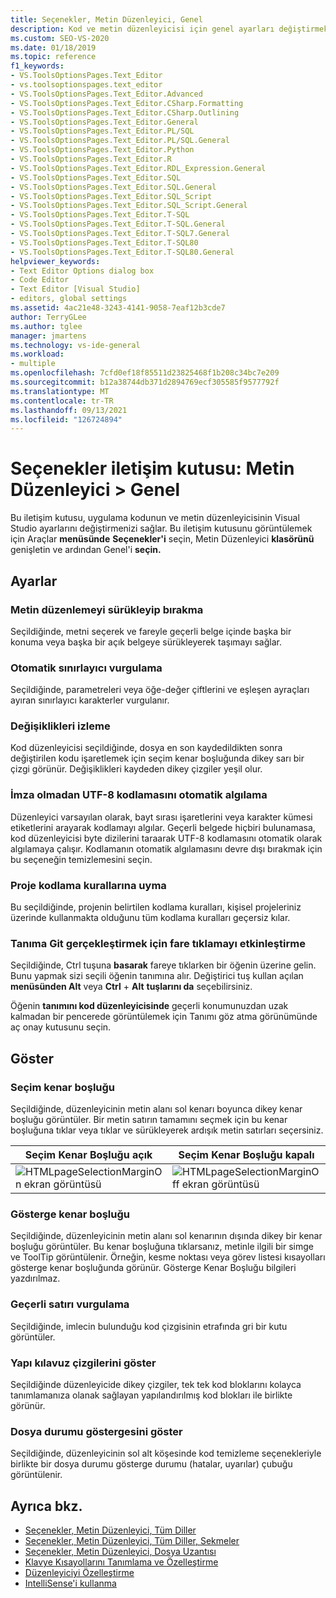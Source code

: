 ```yaml
---
title: Seçenekler, Metin Düzenleyici, Genel
description: Kod ve metin düzenleyicisi için genel ayarları değiştirmek üzere Genel Visual Studio kullanmayı öğrenin.
ms.custom: SEO-VS-2020
ms.date: 01/18/2019
ms.topic: reference
f1_keywords:
- VS.ToolsOptionsPages.Text_Editor
- vs.toolsoptionspages.text_editor
- VS.ToolsOptionsPages.Text_Editor.Advanced
- VS.ToolsOptionsPages.Text_Editor.CSharp.Formatting
- VS.ToolsOptionsPages.Text_Editor.CSharp.Outlining
- VS.ToolsOptionsPages.Text_Editor.General
- VS.ToolsOptionsPages.Text_Editor.PL/SQL
- VS.ToolsOptionsPages.Text_Editor.PL/SQL.General
- VS.ToolsOptionsPages.Text_Editor.Python
- VS.ToolsOptionsPages.Text_Editor.R
- VS.ToolsOptionsPages.Text_Editor.RDL_Expression.General
- VS.ToolsOptionsPages.Text_Editor.SQL
- VS.ToolsOptionsPages.Text_Editor.SQL.General
- VS.ToolsOptionsPages.Text_Editor.SQL_Script
- VS.ToolsOptionsPages.Text_Editor.SQL_Script.General
- VS.ToolsOptionsPages.Text_Editor.T-SQL
- VS.ToolsOptionsPages.Text_Editor.T-SQL.General
- VS.ToolsOptionsPages.Text_Editor.T-SQL7.General
- VS.ToolsOptionsPages.Text_Editor.T-SQL80
- VS.ToolsOptionsPages.Text_Editor.T-SQL80.General
helpviewer_keywords:
- Text Editor Options dialog box
- Code Editor
- Text Editor [Visual Studio]
- editors, global settings
ms.assetid: 4ac21e48-3243-4141-9058-7eaf12b3cde7
author: TerryGLee
ms.author: tglee
manager: jmartens
ms.technology: vs-ide-general
ms.workload:
- multiple
ms.openlocfilehash: 7cfd0ef18f85511d23825468f1b208c34bc7e209
ms.sourcegitcommit: b12a38744db371d2894769ecf305585f9577792f
ms.translationtype: MT
ms.contentlocale: tr-TR
ms.lasthandoff: 09/13/2021
ms.locfileid: "126724894"
---
```

# <a name="options-dialog-box-text-editor--general"></a>Seçenekler iletişim kutusu: Metin Düzenleyici \> Genel

Bu iletişim kutusu, uygulama kodunun ve metin düzenleyicisinin Visual Studio ayarlarını değiştirmenizi sağlar. Bu iletişim kutusunu görüntülemek için Araçlar **menüsünde** **Seçenekler'i** seçin, Metin Düzenleyici **klasörünü** genişletin ve ardından Genel'i **seçin.**

## <a name="settings"></a>Ayarlar

### <a name="drag-and-drop-text-editing"></a>Metin düzenlemeyi sürükleyip bırakma

Seçildiğinde, metni seçerek ve fareyle geçerli belge içinde başka bir konuma veya başka bir açık belgeye sürükleyerek taşımayı sağlar.

### <a name="automatic-delimiter-highlighting"></a>Otomatik sınırlayıcı vurgulama

Seçildiğinde, parametreleri veya öğe-değer çiftlerini ve eşleşen ayraçları ayıran sınırlayıcı karakterler vurgulanır.

### <a name="track-changes"></a>Değişiklikleri izleme

Kod düzenleyicisi seçildiğinde, dosya en son kaydedildikten sonra değiştirilen kodu işaretlemek için seçim kenar boşluğunda dikey sarı bir çizgi görünür. Değişiklikleri kaydeden dikey çizgiler yeşil olur.

### <a name="auto-detect-utf-8-encoding-without-signature"></a>İmza olmadan UTF-8 kodlamasını otomatik algılama

Düzenleyici varsayılan olarak, bayt sırası işaretlerini veya karakter kümesi etiketlerini arayarak kodlamayı algılar. Geçerli belgede hiçbiri bulunamasa, kod düzenleyicisi byte dizilerini taraarak UTF-8 kodlamasını otomatik olarak algılamaya çalışır. Kodlamanın otomatik algılamasını devre dışı bırakmak için bu seçeneğin temizlemesini seçin.

### <a name="follow-project-coding-conventions"></a>Proje kodlama kurallarına uyma

Bu seçildiğinde, projenin belirtilen kodlama kuralları, kişisel projeleriniz üzerinde kullanmakta olduğunu tüm kodlama kuralları geçersiz kılar.

### <a name="enable-mouse-click-to-perform-go-to-definition"></a>Tanıma Git gerçekleştirmek için fare tıklamayı etkinleştirme

Seçildiğinde, Ctrl tuşuna **basarak** fareye tıklarken bir öğenin üzerine gelin. Bunu yapmak sizi seçili öğenin tanımına alır. Değiştirici tuş kullan açılan **menüsünden Alt** veya **Ctrl**  +  **Alt** **tuşlarını da** seçebilirsiniz.

Öğenin **tanımını kod düzenleyicisinde** geçerli konumunuzdan uzak kalmadan bir pencerede görüntülemek için Tanımı göz atma görünümünde aç onay kutusunu seçin.

## <a name="display"></a>Göster

### <a name="selection-margin"></a>Seçim kenar boşluğu

Seçildiğinde, düzenleyicinin metin alanı sol kenarı boyunca dikey kenar boşluğu görüntüler. Bir metin satırın tamamını seçmek için bu kenar boşluğuna tıklar veya tıklar ve sürükleyerek ardışık metin satırları seçersiniz.

|Seçim Kenar Boşluğu açık|Seçim Kenar Boşluğu kapalı|
| - | - |
|![HTMLpageSelectionMarginOn ekran görüntüsü](../../ide/reference/media/vxselmaron.gif)|![HTMLpageSelectionMarginOff ekran görüntüsü](../../ide/reference/media/vxselmaroff.gif)|

### <a name="indicator-margin"></a>Gösterge kenar boşluğu

Seçildiğinde, düzenleyicinin metin alanı sol kenarının dışında dikey bir kenar boşluğu görüntüler. Bu kenar boşluğuna tıklarsanız, metinle ilgili bir simge ve ToolTip görüntülenir. Örneğin, kesme noktası veya görev listesi kısayolları gösterge kenar boşluğunda görünür. Gösterge Kenar Boşluğu bilgileri yazdırılmaz.

### <a name="highlight-current-line"></a>Geçerli satırı vurgulama

Seçildiğinde, imlecin bulunduğu kod çizgisinin etrafında gri bir kutu görüntüler.

### <a name="show-structure-guide-lines"></a>Yapı kılavuz çizgilerini göster

Seçildiğinde düzenleyicide dikey çizgiler, tek tek kod bloklarını kolayca tanımlamanıza olanak sağlayan yapılandırılmış kod blokları ile birlikte görünür.

### <a name="show-file-health-indicator"></a>Dosya durumu göstergesini göster

Seçildiğinde, düzenleyicinin sol alt köşesinde kod temizleme seçenekleriyle birlikte bir dosya durumu gösterge durumu (hatalar, uyarılar) çubuğu görüntülenir.

## <a name="see-also"></a>Ayrıca bkz.

- [Seçenekler, Metin Düzenleyici, Tüm Diller](../../ide/reference/options-text-editor-all-languages.md)
- [Seçenekler, Metin Düzenleyici, Tüm Diller, Sekmeler](../../ide/reference/options-text-editor-all-languages-tabs.md)
- [Seçenekler, Metin Düzenleyici, Dosya Uzantısı](../../ide/reference/options-text-editor-file-extension.md)
- [Klavye Kısayollarını Tanımlama ve Özelleştirme](../../ide/identifying-and-customizing-keyboard-shortcuts-in-visual-studio.md)
- [Düzenleyiciyi Özelleştirme](../how-to-change-text-case-in-the-editor.md)
- [IntelliSense'i kullanma](../../ide/using-intellisense.md)
